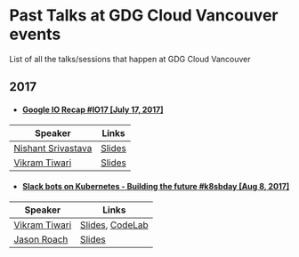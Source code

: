 # Past Talks at GDG Cloud Vancouver events
List of all the talks/sessions that happen at GDG Cloud Vancouver

## 2017
+ #### [Google IO Recap #IO17 [July 17, 2017]](https://www.meetup.com/GDGCloudVancouver/events/240940726/)
| Speaker                                    | Links                                                                                                  |
| ------------------------------------------ | ------------------------------------------------------------------------------------------------------ |
| [Nishant Srivastava](http://nisrulz.com/)  | [Slides](https://speakerdeck.com/nisrulz/o-17-recap-android-kotlin-and-firebase)                       |
| [Vikram Tiwari](https://vikramtiwari.com/) | [Slides](https://speakerdeck.com/vikramtiwari/google-io-recap-cloud-and-assistant-gdg-cloud-vancouver) |

+ #### [Slack bots on Kubernetes - Building the future #k8sbday [Aug 8, 2017]](https://www.meetup.com/GDGCloudVancouver/events/241312926/)
| Speaker                                    | Links                                                                                                                                                                    |
| ------------------------------------------ | ------------------------------------------------------------------------------------------------------------------------------------------------------------------------ |
| [Vikram Tiwari](https://vikramtiwari.com/) | [Slides](https://speakerdeck.com/vikramtiwari/kubernetes-101-gdg-cloud-vancouver), [CodeLab](https://codelabs.developers.google.com/codelabs/cloud-slack-bot/index.html) |
| [Jason Roach](https://twitter.com/roach)   | [Slides](#)                                                                                                                                                              |
